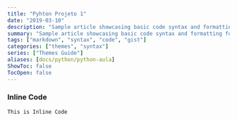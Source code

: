 ```yaml
---
title: "Pyhton Projeto 1"
date: "2019-03-10"
description: "Sample article showcasing basic code syntax and formatting for HTML elements."
summary: "Sample article showcasing basic code syntax and formatting for HTML elements."
tags: ["markdown", "syntax", "code", "gist"]
categories: ["themes", "syntax"]
series: ["Themes Guide"]
aliases: [docs/python/python-aula]
ShowToc: false
TocOpen: false
---
```


### Inline Code

`This is Inline Code`